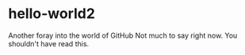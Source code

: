 # hello-world2
Another foray into the world of GitHub
Not much to say right now. You shouldn't have read this.
